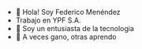- 👋 Hola! Soy Federico Menéndez
- Trabajo en YPF S.A.
- 👀 Soy un entusiasta de la tecnologia
- 🌱 A veces gano, otras aprendo
